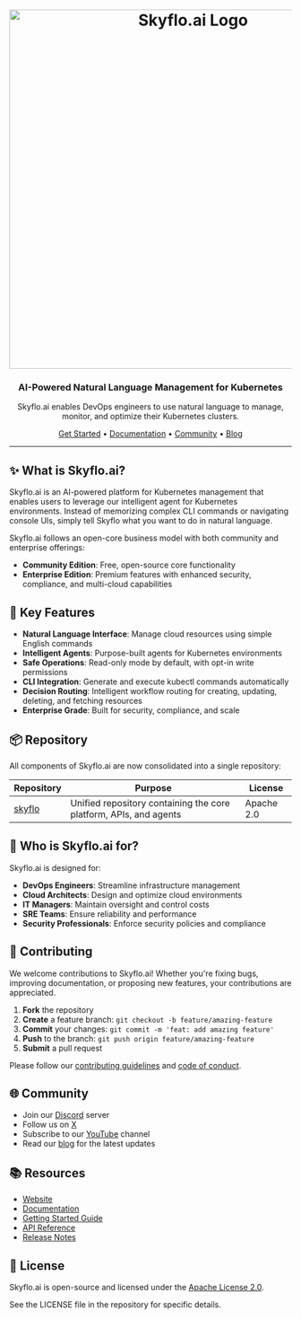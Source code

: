 <h1 align="center">
  <a href="https://skyflo.ai">
    <img src="https://skyflo.ai/images/logo_wide.png" alt="Skyflo.ai Logo" width="640">
  </a>
</h1>

<h3 align="center">AI-Powered Natural Language Management for Kubernetes</h3>

<p align="center">
  Skyflo.ai enables DevOps engineers to use natural language to manage, monitor, and optimize their Kubernetes clusters.
</p>

<p align="center">
  <a href="https://github.com/skyflo-ai/skyflo">Get Started</a> •
  <a href="https://github.com/skyflo-ai/skyflo/tree/main/docs">Documentation</a> •
  <a href="https://skyflo.ai/community">Community</a> •
  <a href="https://skyflo.ai/blog">Blog</a>
</p>

---

## ✨ What is Skyflo.ai?

Skyflo.ai is an AI-powered platform for Kubernetes management that enables users to leverage our intelligent agent for Kubernetes environments. Instead of memorizing complex CLI commands or navigating console UIs, simply tell Skyflo what you want to do in natural language.

Skyflo.ai follows an open-core business model with both community and enterprise offerings:

- **Community Edition**: Free, open-source core functionality
- **Enterprise Edition**: Premium features with enhanced security, compliance, and multi-cloud capabilities

## 🚀 Key Features

- **Natural Language Interface**: Manage cloud resources using simple English commands
- **Intelligent Agents**: Purpose-built agents for Kubernetes environments
- **Safe Operations**: Read-only mode by default, with opt-in write permissions
- **CLI Integration**: Generate and execute kubectl commands automatically
- **Decision Routing**: Intelligent workflow routing for creating, updating, deleting, and fetching resources
- **Enterprise Grade**: Built for security, compliance, and scale


## 📦 Repository

All components of Skyflo.ai are now consolidated into a single repository:

| Repository | Purpose | License |
|---|---|---|
| [skyflo](https://github.com/skyflo-ai/skyflo) | Unified repository containing the core platform, APIs, and agents | Apache 2.0 |

## 🎯 Who is Skyflo.ai for?

Skyflo.ai is designed for:

- **DevOps Engineers**: Streamline infrastructure management
- **Cloud Architects**: Design and optimize cloud environments
- **IT Managers**: Maintain oversight and control costs
- **SRE Teams**: Ensure reliability and performance
- **Security Professionals**: Enforce security policies and compliance

## 🤝 Contributing

We welcome contributions to Skyflo.ai! Whether you're fixing bugs, improving documentation, or proposing new features, your contributions are appreciated.

1. **Fork** the repository
2. **Create** a feature branch: `git checkout -b feature/amazing-feature`
3. **Commit** your changes: `git commit -m 'feat: add amazing feature'`
4. **Push** to the branch: `git push origin feature/amazing-feature`
5. **Submit** a pull request

Please follow our [contributing guidelines](https://github.com/skyflo-ai/skyflo/blob/main/CONTRIBUTING.md) and [code of conduct](https://github.com/skyflo-ai/skyflo/blob/main/CODE_OF_CONDUCT.md).

## 🌐 Community

- Join our [Discord](https://discord.com/invite/kCFNavMund) server
- Follow us on [X](https://x.com/skyflo_ai)
- Subscribe to our [YouTube](https://www.youtube.com/@skyfloai) channel
- Read our [blog](https://skyflo.ai/blog) for the latest updates

## 📚 Resources

- [Website](https://skyflo.ai)
- [Documentation](https://skyflo.ai/docs)
- [Getting Started Guide](https://skyflo.ai/docs/getting-started)
- [API Reference](https://skyflo.ai/docs/api)
- [Release Notes](https://skyflo.ai/docs/releases)

## 📄 License

Skyflo.ai is open-source and licensed under the [Apache License 2.0](https://www.apache.org/licenses/LICENSE-2.0).

See the LICENSE file in the repository for specific details.
